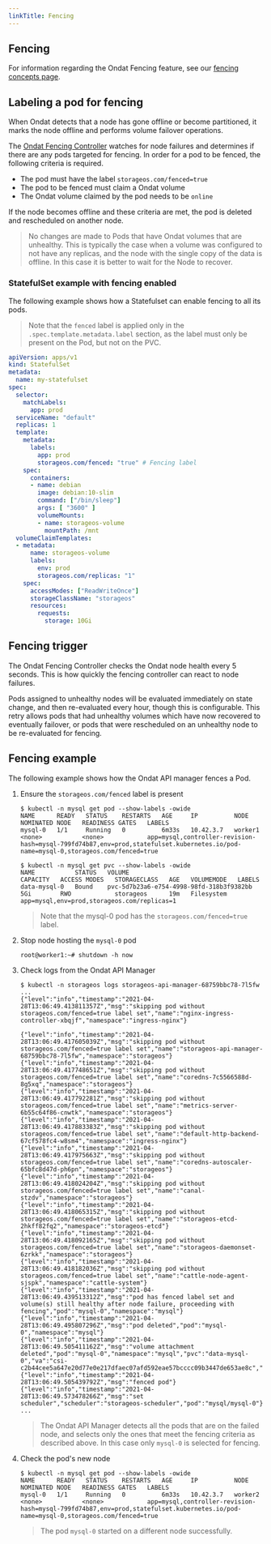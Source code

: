 ```yaml
---
linkTitle: Fencing
---
```


## Fencing

For information regarding the Ondat Fencing feature, see our
[fencing concepts page](/docs/concepts/fencing).

## Labeling a pod for fencing

When Ondat detects that a node has gone offline or become partitioned, it
marks the node offline and performs volume failover operations.

The [Ondat Fencing Controller](https://github.com/storageos/api-manager/tree/master/controllers/fencer)
watches for node failures and determines if there are any pods targeted for
fencing. In order for a pod to be fenced, the following criteria is required.

* The pod must have the label `storageos.com/fenced=true`
* The pod to be fenced must claim a Ondat volume
* The Ondat volume claimed by the pod needs to be `online`

If the node becomes offline and these criteria are met, the pod is deleted and
rescheduled on another node.

> No changes are made to Pods that have Ondat volumes that are unhealthy.
This is typically the case when a volume was configured to not have any
replicas, and the node with the single copy of the data is offline. In this
case it is better to wait for the Node to recover.

### StatefulSet example with fencing enabled

The following example shows how a Statefulset can enable fencing to all its
pods.

> Note that the `fenced` label is applied only in the
> `.spec.template.metadata.label` section, as the label must only be present on
> the Pod, but not on the PVC.

```yaml
apiVersion: apps/v1
kind: StatefulSet
metadata:
  name: my-statefulset
spec:
  selector:
    matchLabels:
      app: prod
  serviceName: "default"
  replicas: 1
  template:
    metadata:
      labels:
        app: prod
        storageos.com/fenced: "true" # Fencing label
    spec:
      containers:
      - name: debian
        image: debian:10-slim
        command: ["/bin/sleep"]
        args: [ "3600" ]
        volumeMounts:
        - name: storageos-volume
          mountPath: /mnt
  volumeClaimTemplates:
  - metadata:
      name: storageos-volume
      labels:
        env: prod
        storageos.com/replicas: "1"
    spec:
      accessModes: ["ReadWriteOnce"]
      storageClassName: "storageos"
      resources:
        requests:
          storage: 10Gi
```

## Fencing trigger

The Ondat Fencing Controller checks the Ondat node health every 5 seconds.
This is how quickly the fencing controller can react to node failures.

Pods assigned to unhealthy nodes will be evaluated immediately on state change,
and then re-evaluated every hour, though this is configurable. This retry
allows pods that had unhealthy volumes which have now recovered to eventually
failover, or pods that were rescheduled on an unhealthy node to be re-evaluated
for fencing.

## Fencing example

The following example shows how the Ondat API manager fences a Pod.


1. Ensure the `storageos.com/fenced` label is present

    ```
    $ kubectl -n mysql get pod --show-labels -owide
    NAME      READY   STATUS    RESTARTS   AGE     IP          NODE             NOMINATED NODE   READINESS GATES   LABELS
    mysql-0   1/1     Running   0          6m33s   10.42.3.7   worker1   <none>           <none>            app=mysql,controller-revision-hash=mysql-799fd74b87,env=prod,statefulset.kubernetes.io/pod-name=mysql-0,storageos.com/fenced=true

    $ kubectl -n mysql get pvc --show-labels -owide
    NAME           STATUS   VOLUME                                     CAPACITY   ACCESS MODES   STORAGECLASS   AGE   VOLUMEMODE   LABELS
    data-mysql-0   Bound    pvc-5d7b23a6-e754-4998-98fd-318b3f9382bb   5Gi        RWO            storageos      19m   Filesystem   app=mysql,env=prod,storageos.com/replicas=1
    ```

    > Note that the mysql-0 pod has the `storageos.com/fenced=true` label.

1. Stop node hosting the `mysql-0` pod
    ```
    root@worker1:~# shutdown -h now
    ```

1. Check logs from the Ondat API Manager

    ```
    $ kubectl -n storageos logs storageos-api-manager-68759bbc78-7l5fw
    ...
    {"level":"info","timestamp":"2021-04-28T13:06:49.413811357Z","msg":"skipping pod without storageos.com/fenced=true label set","name":"nginx-ingress-controller-xbqjf","namespace":"ingress-nginx"}

    {"level":"info","timestamp":"2021-04-28T13:06:49.417605039Z","msg":"skipping pod without storageos.com/fenced=true label set","name":"storageos-api-manager-68759bbc78-7l5fw","namespace":"storageos"}
    {"level":"info","timestamp":"2021-04-28T13:06:49.417748651Z","msg":"skipping pod without storageos.com/fenced=true label set","name":"coredns-7c5566588d-8g5xq","namespace":"storageos"}
    {"level":"info","timestamp":"2021-04-28T13:06:49.417792281Z","msg":"skipping pod without storageos.com/fenced=true label set","name":"metrics-server-6b55c64f86-cnwtk","namespace":"storageos"}
    {"level":"info","timestamp":"2021-04-28T13:06:49.417883383Z","msg":"skipping pod without storageos.com/fenced=true label set","name":"default-http-backend-67cf578fc4-w8sm4","namespace":"ingress-nginx"}
    {"level":"info","timestamp":"2021-04-28T13:06:49.417975663Z","msg":"skipping pod without storageos.com/fenced=true label set","name":"coredns-autoscaler-65bfc8d47d-ph6pn","namespace":"storageos"}
    {"level":"info","timestamp":"2021-04-28T13:06:49.418024204Z","msg":"skipping pod without storageos.com/fenced=true label set","name":"canal-stzdv","namespace":"storageos"}
    {"level":"info","timestamp":"2021-04-28T13:06:49.418065315Z","msg":"skipping pod without storageos.com/fenced=true label set","name":"storageos-etcd-2hkff82fq2","namespace":"storageos-etcd"}
    {"level":"info","timestamp":"2021-04-28T13:06:49.418092165Z","msg":"skipping pod without storageos.com/fenced=true label set","name":"storageos-daemonset-6zrkk","namespace":"storageos"}
    {"level":"info","timestamp":"2021-04-28T13:06:49.418182036Z","msg":"skipping pod without storageos.com/fenced=true label set","name":"cattle-node-agent-sjspk","namespace":"cattle-system"}
    {"level":"info","timestamp":"2021-04-28T13:06:49.439513312Z","msg":"pod has fenced label set and volume(s) still healthy after node failure, proceeding with fencing","pod":"mysql-0","namespace":"mysql"}
    {"level":"info","timestamp":"2021-04-28T13:06:49.495807296Z","msg":"pod deleted","pod":"mysql-0","namespace":"mysql"}
    {"level":"info","timestamp":"2021-04-28T13:06:49.505411162Z","msg":"volume attachment deleted","pod":"mysql-0","namespace":"mysql","pvc":"data-mysql-0","va":"csi-c2b44cee5a647e20d77e0e217dfaec07afd592eae57bcccc09b3447de653ae8c","node":"worker1"}
    {"level":"info","timestamp":"2021-04-28T13:06:49.505439792Z","msg":"fenced pod"}
    {"level":"info","timestamp":"2021-04-28T13:06:49.573478266Z","msg":"set scheduler","scheduler":"storageos-scheduler","pod":"mysql/mysql-0"}
    ...
    ```

    > The Ondat API Manager detects all the pods that are on the failed
    > node, and selects only the ones that meet the fencing criteria as
    > described above. In this case only `mysql-0` is selected for fencing.


1. Check the pod's new node

    ```
    $ kubectl -n mysql get pod --show-labels -owide
    NAME      READY   STATUS    RESTARTS   AGE     IP          NODE             NOMINATED NODE   READINESS GATES   LABELS
    mysql-0   1/1     Running   0          6m33s   10.42.3.7   worker2   <none>           <none>            app=mysql,controller-revision-hash=mysql-799fd74b87,env=prod,statefulset.kubernetes.io/pod-name=mysql-0,storageos.com/fenced=true
    ```

    > The pod `mysql-0` started on a different node successfully.
